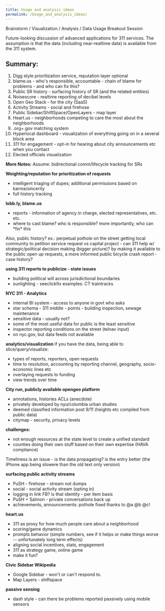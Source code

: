 ```yaml
---
title: Usage and analysis ideas
permalink: /Usage_and_analysis_ideas/
---
```


Brainstorm / Visualization / Analysis / Data Usage Breakout Session

Future-looking discussion of advanced applications for 311 services. The assumption is that the data (including near-realtime data) is available from the 311 system.

Summary:
--------

1.  Digg style prioritization service, reputation layer optional
2.  blame.us - who's responsible, accountable - chain of blame for problems - and who can fix this?
3.  Public SR history - surfacing history of SR (and the related entities)
4.  Noisescore - realtime reporting of decibel levels
5.  Open Geo Stack - for the city (SaaS)
6.  Activity Streams - social and firehose
7.  Public Sidebar/ShiftSpace/OpenLayers - map layer
8.  Heart.us - neighborhoods competing to care the most about the neighborhoods
9.  .org+.gov matching system
10. Hyperlocal dashboard - visualization of everything going on in a several block area
11. 311 for engagement - opt-in for hearing about city announcements etc when you contact
12. Elected officials visualization

**More Notes:** Assume: bidirectional comm/lifecycle tracking for SRs

**Weighting/reputation for prioritization of requests**

-   intelligent triaging of dupes; additional permissions based on karma/sincerity
-   full history tracking

**lobb.ly, blame.us**

-   reports - information of agency in charge, elected representatives, etc. etc.
-   where to cast blame? who is responsible? more importantly, who can \*fix\* this

Also, public history? ex.: perpetual pothole on the street getting local community to petition service request vs capital project - can 311 help w/ strategic/political decision making (bigger picture)? by making it available to the public open up requests, a more informed public bicycle crash report - case history?

**using 311 reports to publicize - state issues**

-   building political will across jurisdictional boundaries
-   sunlighting - seeclickfix examples: CT traintracks

**NYC 311 - Analytics**

-   internal BI system - access to anyone in govt who asks
-   star schema - 311 middle - points - building inspection, sewage maintenance
-   sensitive data - usually not?
-   some of the most useful data for public is the least sensitive
-   inspector reporting conditions on the street (telnav input)
-   on nyc.gov, but data feeds not available

**analytics/visualization** if you have the data, being able to slice/query/visualize:

-   types of reports, reporters, open requests
-   time to resolution, accounting by reporting channel, geography, socio-economic lines etc
-   overlaying requests to funding
-   view trends over time

**City run, publicly available opengeo platform**

-   annotations, histories ACLs (anecdote)
-   privately developed by nyu/columbia urban studies
-   deemed classified information post 9/11 (heights etc compiled from public data)
-   citymap - security, privacy levels

**challenges:**

-   not enough resources at the state level to create a unified standard
-   counties doing their own stuff based on their own expertise (HAVA compliance)

Timeliness is an issue - is the data propagating? is the entry better (the iPhone app being slowere than the old text only version)

**surfacing public activity streams**

-   PuSH - firehose - stream not dumps
-   social - social activity stream (opting in)
-   logging in link FB? is that identity - per item basis
-   PuSH + Salmon - private conversations back up
-   achievements, announcements: pothole fixed thanks to @a @b @c!

**heart.us**

-   311 as proxy for how much people care about a neighborhood
-   scoring/game dynamics
-   prompts behavior (simple numbers, see if it helps or make things worse -- unfortunately long term effects)
-   aligning social incentives, stats, engagement
-   311 as strategy game, online game
-   make it fun?

**Civic Sidebar Wikipedia**

-   Google Sidebar - won't or can't respond to.
-   Map Layers - shiftspace

**passive sensing**

-   dash style - can there be problems reported passively using mobile sensors
